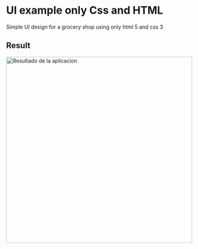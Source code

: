# UI example only Css and HTML

Simple UI design for a grocery shop using only html 5 and css 3 

## Result
<img src="assets/img_muestra.png" alt="Resultado de la aplicacion" height="500" />